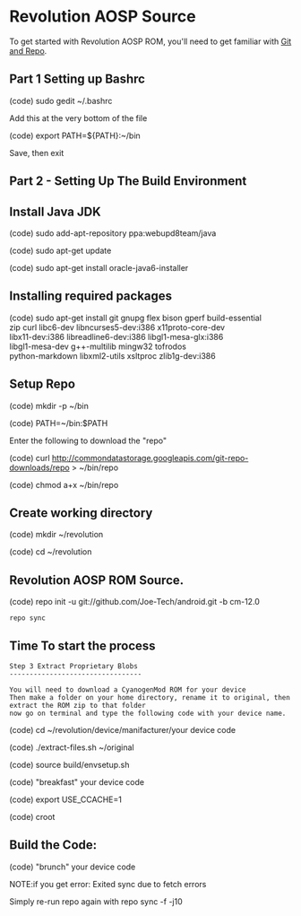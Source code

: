 Revolution AOSP Source
===================
To get started with Revolution AOSP ROM, you'll need to get
familiar with [Git and Repo](http://source.android.com/source/version-control.html).

Part 1 Setting up Bashrc
---------------------------
(code) sudo gedit ~/.bashrc

Add this at the very bottom of the file

(code) export PATH=${PATH}:~/bin

Save, then exit


Part 2 - Setting Up The Build Environment
-----------------------------------------
Install Java JDK
----------------------
(code) sudo add-apt-repository ppa:webupd8team/java

(code) sudo apt-get update

(code) sudo apt-get install oracle-java6-installer


Installing required packages
------------------------------------
(code) sudo apt-get install git gnupg flex bison gperf build-essential \
       zip curl libc6-dev libncurses5-dev:i386 x11proto-core-dev \
      libx11-dev:i386 libreadline6-dev:i386 libgl1-mesa-glx:i386 \
      libgl1-mesa-dev g++-multilib mingw32 tofrodos \
      python-markdown libxml2-utils xsltproc zlib1g-dev:i386
  
  
Setup Repo
-----------------
 (code)  mkdir -p ~/bin
   
 (code)   PATH=~/bin:$PATH
   
Enter the following to download the "repo"

 (code)  curl http://commondatastorage.googleapis.com/git-repo-downloads/repo > ~/bin/repo

 (code)  chmod a+x ~/bin/repo

Create working directory
----------------------------

 (code)  mkdir ~/revolution
    
  (code)  cd ~/revolution


Revolution AOSP ROM Source.
------------------------

  (code)    repo init -u git://github.com/Joe-Tech/android.git -b cm-12.0

    repo sync
    

Time To start the process 
--------------------------

    
    Step 3 Extract Proprietary Blobs
    ---------------------------------
    
    You will need to download a CyanogenMod ROM for your device
    Then make a folder on your home directory, rename it to original, then extract the ROM zip to that folder
    now go on terminal and type the following code with your device name.
    
  (code)  cd ~/revolution/device/manifacturer/your device code
    
  (code)  ./extract-files.sh ~/original
    
  (code)  source build/envsetup.sh 

  (code)   "breakfast" your device code  
    
  (code)  export USE_CCACHE=1
    
  (code)  croot

Build the Code:
-----------------
 (code)   "brunch" your device code


NOTE:if you get error: Exited sync due to fetch errors

Simply re-run repo again with repo sync -f -j10
